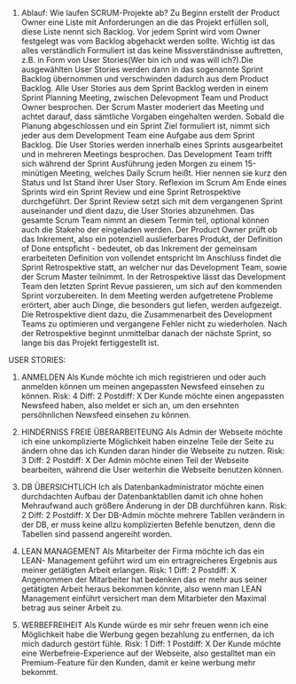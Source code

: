 1) Ablauf: Wie laufen SCRUM-Projekte ab?
Zu Beginn erstellt der Product Owner eine Liste mit Anforderungen an die das Projekt erfüllen soll, diese Liste nennt sich Backlog. Vor jedem Sprint wird vom Owner festgelegt was vom Backlog abgehackt werden sollte. Wichtig ist das alles verständlich Formuliert ist das keine Missverständnisse auftretten, z.B. in Form von User Stories(Wer bin ich und was will ich?).Die ausgewählten User Stories werden dann in das sogenannte Sprint Backlog übernommen und verschwinden dadurch aus dem Product Backlog. 
Alle User Stories aus dem Sprint Backlog werden in einem Sprint Planning Meeting, zwischen Delevopment
Team und Product Owner besprochen. Der Scrum Master moderiert das Meeting und achtet darauf, dass
sämtliche Vorgaben eingehalten werden. Sobald die Planung abgeschlossen und ein Sprint Ziel formuliert
ist, nimmt sich jeder aus dem Development Team eine Aufgabe aus dem Sprint Backlog. Die User Stories
werden innerhalb eines Sprints ausgearbeitet und in mehreren Meetings besprochen. Das Development
Team trifft sich während der Sprint Ausführung jeden Morgen zu einem 15-minütigen Meeting, welches
Daily Scrum heißt. Hier nennen sie kurz den Status und Ist Stand ihrer User Story.
Reflexion im Scrum
Am Ende eines Sprints wird ein Sprint Review und eine Sprint Retrospektive durchgeführt. Der Sprint
Review setzt sich mit dem vergangenen Sprint auseinander und dient dazu, die User Stories abzunehmen.
Das gesamte Scrum Team nimmt an diesem Termin teil, optional können auch die Stakeho der eingeladen
werden. Der Product Owner prüft ob das Inkrement, also ein potenziell auslieferbares Produkt, der
Definition of Done entspficht - bedeutet, ob das Inkrement der gemeinsam erarbeiteten Definition von
vollendet entspricht
Im Anschluss findet die Sprint Retrospektive statt, an welcher nur das Development Team, sowie der Scrum
Master teilnimmt. In der Retrospektive lässt das Development Team den letzten Sprint Revue passieren, um
sich auf den kommenden Sprint vorzubereiten. In dem Meeting werden aufgetretene Probleme erörtert, aber
auch Dinge, die besonders gut liefen, werden aufgezeigt. Die Retrospektive dient dazu, die Zusammenarbeit
des Development Teams zu optimieren und vergangene Fehler nicht zu wiederholen. Nach der Retrospektive
beginnt unmittelbar danach der nächste Sprint, so lange bis das Projekt fertiggestellt ist.



USER STORIES:
1. ANMELDEN Als Kunde möchte ich mich registrieren und oder auch anmelden können um meinen angepassten Newsfeed einsehen zu können.
Risk: 4     Diff: 2       Postdiff: X
Der Kunde möchte einen angepassten Newsfeed haben, also meldet er sich an, um den ersehnten persöhnlichen Newsfeed einsehen zu können.

2. HINDERNISS FREIE ÜBERARBEITEUNG  Als Admin der Webseite möchte ich eine unkomplizierte Möglichkeit  haben einzelne Teile der Seite zu ändern ohne das ich Kunden daran hinder die Webseite zu nutzen.
Risk: 3     Diff: 2       Postdiff: X
Der Admin möchte einen Teil der Webseite bearbeiten, während die User weiterhin die Webseite benutzen können.

3. DB ÜBERSICHTLICH  Ich als Datenbankadministrator möchte einen durchdachten Aufbau der Datenbanktabllen damit ich ohne hohen Mehraufwand auch größere Änderung in der DB durchführen kann.
Risk: 2     Diff: 2       Postdiff: X
Der DB-Admin möchte mehrere Tabllen verändern in der DB, er muss keine allzu komplizierten Befehle benutzen, denn die Tabellen sind passend angereiht worden.

4. LEAN MANAGEMENT Als Mitarbeiter der Firma möchte ich das ein LEAN- Management geführt wird um ein ertragreicheres Ergebnis aus meiner getätigten Arbeit erlangen.
Risk: 1     Diff: 2       Postdiff: X
Angenommen der Mitarbeiter hat bedenken das er mehr aus seiner getätigten Arbeit heraus bekommen könnte, also wenn man LEAN Management einführt versichert man dem Mitarbieter den Maximal betrag aus seiner Arbeit zu.

5. WERBEFREIHEIT  Als Kunde würde es mir sehr freuen wenn ich eine Möglichkeit habe die Werbung gegen bezahlung zu entfernen, da ich mich dadurch gestört fühle.
Risk: 1     Diff: 1       Postdiff: X
Der Kunde möchte eine Werbefreie-Experience auf der Webseite, also gestalltet man ein Premium-Feature für den Kunden, damit er keine werbung mehr bekommt. 
